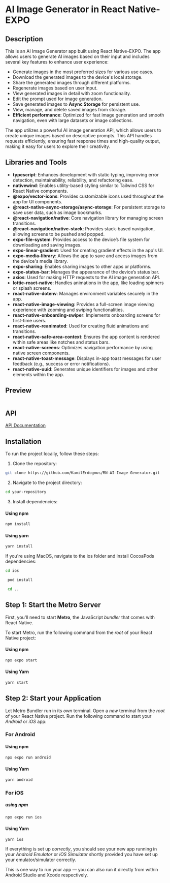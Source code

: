 # AI Image Generator in React Native-EXPO

## Description

This is an AI Image Generator app built using React Native-EXPO. The app allows users to generate AI images based on their input and includes several key features to enhance user experience:

- Generate images in the most preferred sizes for various use cases.
- Download the generated images to the device's local storage.
- Share the generated images through different platforms.
- Regenerate images based on user input.
- View generated images in detail with zoom functionality.
- Edit the prompt used for image generation.
- Save generated images to **Async Storage** for persistent use.
- View, manage, and delete saved images from storage.
- **Efficient performance**: Optimized for fast image generation and smooth navigation, even with large datasets or image collections.

The app utilizes a powerful AI image generation API, which allows users to create unique images based on descriptive prompts. This API handles requests efficiently, ensuring fast response times and high-quality output, making it easy for users to explore their creativity.

## Libraries and Tools

- **typescript**: Enhances development with static typing, improving error detection, maintainability, reliability, and refactoring ease.
- **nativewind**: Enables utility-based styling similar to Tailwind CSS for React Native components.
- **@expo/vector-icons**: Provides customizable icons used throughout the app for UI components.
- **@react-native-async-storage/async-storage**: For persistent storage to save user data, such as image bookmarks.
- **@react-navigation/native**: Core navigation library for managing screen transitions.
- **@react-navigation/native-stack**: Provides stack-based navigation, allowing screens to be pushed and popped.
- **expo-file-system**: Provides access to the device’s file system for downloading and saving images.
- **expo-linear-gradient**: Used for creating gradient effects in the app's UI.
- **expo-media-library**: Allows the app to save and access images from the device's media library.
- **expo-sharing**: Enables sharing images to other apps or platforms.
- **expo-status-bar**: Manages the appearance of the device’s status bar.
- **axios**: Used for making HTTP requests to the AI image generation API.
- **lottie-react-native**: Handles animations in the app, like loading spinners or splash screens.
- **react-native-dotenv**: Manages environment variables securely in the app.
- **react-native-image-viewing**: Provides a full-screen image viewing experience with zooming and swiping functionalities.
- **react-native-onboarding-swiper**: Implements onboarding screens for first-time users.
- **react-native-reanimated**: Used for creating fluid animations and transitions.
- **react-native-safe-area-context**: Ensures the app content is rendered within safe areas like notches and status bars.
- **react-native-screens**: Optimizes navigation performance by using native screen components.
- **react-native-toast-message**: Displays in-app toast messages for user feedback (e.g., success or error notifications).
- **react-native-uuid**: Generates unique identifiers for images and other elements within the app.

## Preview

![]()

## API

[API Documentation](https://rapidapi.com/rphrp1985/api/chatgpt-42)

## Installation

To run the project locally, follow these steps:

1. Clone the repository:

```bash
git clone https://github.com/KamilErdogmus/RN-AI-Image-Generator.git
```

2. Navigate to the project directory:

```bash
cd your-repository
```

3. Install dependencies:

#### Using npm

```bash
npm install
```

#### Using yarn

```bash
yarn install
```

If you're using MacOS, navigate to the ios folder and install CocoaPods dependencies:

```bash
cd ios
```

```bash
 pod install
```

```bash
 cd ..
```

## Step 1: Start the Metro Server

First, you'll need to start **Metro**, the JavaScript _bundler_ that comes with React Native.

To start Metro, run the following command from the _root_ of your React Native project:

#### Using npm

```bash
npx expo start
```

#### Using Yarn

```bash
yarn start
```

## Step 2: Start your Application

Let Metro Bundler run in its _own_ terminal. Open a _new_ terminal from the _root_ of your React Native project. Run the following command to start your _Android_ or _iOS_ app:

### For Android

#### Using npm

```bash
npx expo run android
```

#### Using Yarn

```bash
yarn android
```

### For iOS

##### using npm

```bash
npx expo run ios
```

#### Using Yarn

```bash
yarn ios
```

If everything is set up _correctly_, you should see your new app running in your _Android Emulator_ or _iOS Simulator_ shortly provided you have set up your emulator/simulator correctly.

This is one way to run your app — you can also run it directly from within Android Studio and Xcode respectively.
